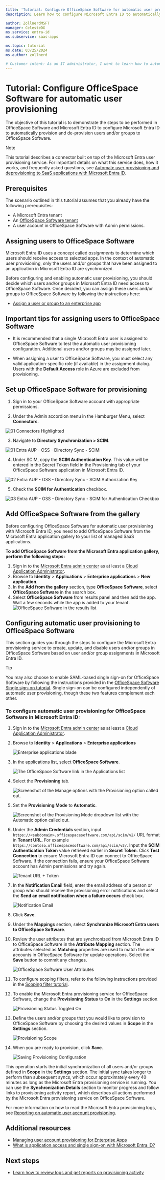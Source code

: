 ```yaml
---
title: 'Tutorial: Configure OfficeSpace Software for automatic user provisioning with Microsoft Entra ID'
description: Learn how to configure Microsoft Entra ID to automatically provision and de-provision user accounts to OfficeSpace Software.

author: ZollnerdMSFT
manager: CelesteDG
ms.service: entra-id
ms.subservice: saas-apps

ms.topic: tutorial
ms.date: 03/25/2024
ms.author: zollnerd

# Customer intent: As an IT administrator, I want to learn how to automatically provision and deprovision user accounts from Microsoft Entra ID to OfficeSpace Software so that I can streamline the user management process and ensure that users have the appropriate access to OfficeSpace Software.
---
```


# Tutorial: Configure OfficeSpace Software for automatic user provisioning

The objective of this tutorial is to demonstrate the steps to be performed in OfficeSpace Software and Microsoft Entra ID to configure Microsoft Entra ID to automatically provision and de-provision users and/or groups to OfficeSpace Software.

> [!NOTE]
> This tutorial describes a connector built on top of the Microsoft Entra user provisioning service. For important details on what this service does, how it works, and frequently asked questions, see [Automate user provisioning and deprovisioning to SaaS applications with Microsoft Entra ID](~/identity/app-provisioning/user-provisioning.md).
>

## Prerequisites

The scenario outlined in this tutorial assumes that you already have the following prerequisites:

* A Microsoft Entra tenant
* An [OfficeSpace Software tenant](https://www.officespacesoftware.com/)
* A user account in OfficeSpace Software with Admin permissions.

## Assigning users to OfficeSpace Software

Microsoft Entra ID uses a concept called *assignments* to determine which users should receive access to selected apps. In the context of automatic user provisioning, only the users and/or groups that have been assigned to an application in Microsoft Entra ID are synchronized.

Before configuring and enabling automatic user provisioning, you should decide which users and/or groups in Microsoft Entra ID need access to OfficeSpace Software. Once decided, you can assign these users and/or groups to OfficeSpace Software by following the instructions here:
* [Assign a user or group to an enterprise app](~/identity/enterprise-apps/assign-user-or-group-access-portal.md)

## Important tips for assigning users to OfficeSpace Software

* It is recommended that a single Microsoft Entra user is assigned to OfficeSpace Software to test the automatic user provisioning configuration. Additional users and/or groups may be assigned later.

* When assigning a user to OfficeSpace Software, you must select any valid application-specific role (if available) in the assignment dialog. Users with the **Default Access** role in Azure are excluded from provisioning.

## Set up OfficeSpace Software for provisioning

1. Sign in to your OfficeSpace Software account with appropriate permissions.

2. Under the Admin accordion menu in the Hamburger Menu, select **Connectors**.


![01 Connectors Highlighted](https://github.com/user-attachments/assets/dd66208e-1197-40b6-944c-7e204f579147)


3. Navigate to **Directory Synchronization > SCIM**.

![01 Entra AUP - OSS - Directory Sync - SCIM](https://github.com/user-attachments/assets/a1bf3bed-ac11-4ca1-9def-a5b16e10e40f)


4. Under SCIM, copy the **SCIM Authentication Key**. This value will be entered in the Secret Token field in the Provisioning tab of your OfficeSpace Software application in Microsoft Entra ID.



![02 Entra AUP - OSS - Directory Sync - SCIM Authorization Key](https://github.com/user-attachments/assets/6242be54-5223-4fab-9749-18ee3dee29a7)

5. Check the **SCIM for Authentication** checkbox.


![03 Entra AUP - OSS - Directory Sync - SCIM for Authentication Checkbox](https://github.com/user-attachments/assets/9d88ace4-d81f-4ced-b537-328c02e026c5)



## Add OfficeSpace Software from the gallery

Before configuring OfficeSpace Software for automatic user provisioning with Microsoft Entra ID, you need to add OfficeSpace Software from the Microsoft Entra application gallery to your list of managed SaaS applications.

**To add OfficeSpace Software from the Microsoft Entra application gallery, perform the following steps:**

1. Sign in to the [Microsoft Entra admin center](https://entra.microsoft.com) as at least a [Cloud Application Administrator](~/identity/role-based-access-control/permissions-reference.md#cloud-application-administrator).
1. Browse to **Identity** > **Applications** > **Enterprise applications** > **New application**.
1. In the **Add from the gallery** section, type **OfficeSpace Software**, select **OfficeSpace Software** in the search box.
1. Select **OfficeSpace Software** from results panel and then add the app. Wait a few seconds while the app is added to your tenant.
	![OfficeSpace Software in the results list](common/search-new-app.png)

## Configuring automatic user provisioning to OfficeSpace Software 

This section guides you through the steps to configure the Microsoft Entra provisioning service to create, update, and disable users and/or groups in OfficeSpace Software based on user and/or group assignments in Microsoft Entra ID.

> [!TIP]
> You may also choose to enable SAML-based single sign-on for OfficeSpace Software by following the instructions provided in the [OfficeSpace Software Single sign-on tutorial](./officespace-tutorial.md). Single sign-on can be configured independently of automatic user provisioning, though these two features complement each other.

<a name='to-configure-automatic-user-provisioning-for-officespace-software-in-azure-ad'></a>

### To configure automatic user provisioning for OfficeSpace Software in Microsoft Entra ID:

1. Sign in to the [Microsoft Entra admin center](https://entra.microsoft.com) as at least a [Cloud Application Administrator](~/identity/role-based-access-control/permissions-reference.md#cloud-application-administrator).
1. Browse to **Identity** > **Applications** > **Enterprise applications**

	![Enterprise applications blade](common/enterprise-applications.png)

1. In the applications list, select **OfficeSpace Software**.

	![The OfficeSpace Software link in the Applications list](common/all-applications.png)

3. Select the **Provisioning** tab.

	![Screenshot of the Manage options with the Provisioning option called out.](common/provisioning.png)

4. Set the **Provisioning Mode** to **Automatic**.

	![Screenshot of the Provisioning Mode dropdown list with the Automatic option called out.](common/provisioning-automatic.png)

5. Under the **Admin Credentials** section, input `https://<subdomain>.officespacesoftware.com/api/scim/v2/` URL format in **Tenant URL**. For example `https://contoso.officespacesoftware.com/api/scim/v2/`. Input the **SCIM Authentication Token** value retrieved earlier in **Secret Token**. Click **Test Connection** to ensure Microsoft Entra ID can connect to OfficeSpace Software. If the connection fails, ensure your OfficeSpace Software account has Admin permissions and try again.

	![Tenant URL + Token](common/provisioning-testconnection-tenanturltoken.png)

6. In the **Notification Email** field, enter the email address of a person or group who should receive the provisioning error notifications and select the **Send an email notification when a failure occurs** check box.

	![Notification Email](common/provisioning-notification-email.png)

7. Click **Save**.

8. Under the **Mappings** section, select **Synchronize Microsoft Entra users to OfficeSpace Software**.

9. Review the user attributes that are synchronized from Microsoft Entra ID to OfficeSpace Software in the **Attribute Mapping** section. The attributes selected as **Matching** properties are used to match the user accounts in OfficeSpace Software for update operations. Select the **Save** button to commit any changes.

	![OfficeSpace Software User Attributes](media/officespace-software-provisioning-tutorial/userattributes.png)

11. To configure scoping filters, refer to the following instructions provided in the [Scoping filter tutorial](~/identity/app-provisioning/define-conditional-rules-for-provisioning-user-accounts.md).

12. To enable the Microsoft Entra provisioning service for OfficeSpace Software, change the **Provisioning Status** to **On** in the **Settings** section.

	![Provisioning Status Toggled On](common/provisioning-toggle-on.png)

13. Define the users and/or groups that you would like to provision to OfficeSpace Software by choosing the desired values in **Scope** in the **Settings** section.

	![Provisioning Scope](common/provisioning-scope.png)

14. When you are ready to provision, click **Save**.

	![Saving Provisioning Configuration](common/provisioning-configuration-save.png)

This operation starts the initial synchronization of all users and/or groups defined in **Scope** in the **Settings** section. The initial sync takes longer to perform than subsequent syncs, which occur approximately every 40 minutes as long as the Microsoft Entra provisioning service is running. You can use the **Synchronization Details** section to monitor progress and follow links to provisioning activity report, which describes all actions performed by the Microsoft Entra provisioning service on OfficeSpace Software.

For more information on how to read the Microsoft Entra provisioning logs, see [Reporting on automatic user account provisioning](~/identity/app-provisioning/check-status-user-account-provisioning.md).

## Additional resources

* [Managing user account provisioning for Enterprise Apps](~/identity/app-provisioning/configure-automatic-user-provisioning-portal.md)
* [What is application access and single sign-on with Microsoft Entra ID?](~/identity/enterprise-apps/what-is-single-sign-on.md)

## Next steps

* [Learn how to review logs and get reports on provisioning activity](~/identity/app-provisioning/check-status-user-account-provisioning.md)
